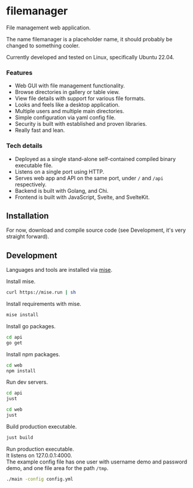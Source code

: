 # filemanager

File management web application.

The name filemanager is a placeholder name, it should probably be changed to something cooler.

Currently developed and tested on Linux, specifically Ubuntu 22.04.

### Features

- Web GUI with file management functionality.
- Browse directories in gallery or table view.
- View file details with support for various file formats.
- Looks and feels like a desktop application.
- Multiple users and multiple main directories.
- Simple configuration via yaml config file.
- Security is built with established and proven libraries.
- Really fast and lean.

### Tech details

- Deployed as a single stand-alone self-contained compiled binary executable file.
- Listens on a single port using HTTP.
- Serves web app and API on the same port, under `/` and `/api` respectively.
- Backend is built with Golang, and Chi.
- Frontend is built with JavaScript, Svelte, and SvelteKit.



## Installation

For now, download and compile source code (see Development, it's very straight forward).



## Development

Languages and tools are installed via [mise][mise].

Install mise.

```bash
curl https://mise.run | sh
```

Install requirements with mise.

```bash
mise install
```

Install go packages.

```bash
cd api
go get
```

Install npm packages.

```bash
cd web
npm install
```

Run dev servers.

```bash
cd api
just
```

```bash
cd web
just
```

Build production executable.

```bash
just build
```

Run production executable.  
It listens on 127.0.0.1:4000.  
The example config file has one user with username demo and password demo, and one file area for the path `/tmp`.

```bash
./main -config config.yml
```



[mise]: https://github.com/jdx/mise
